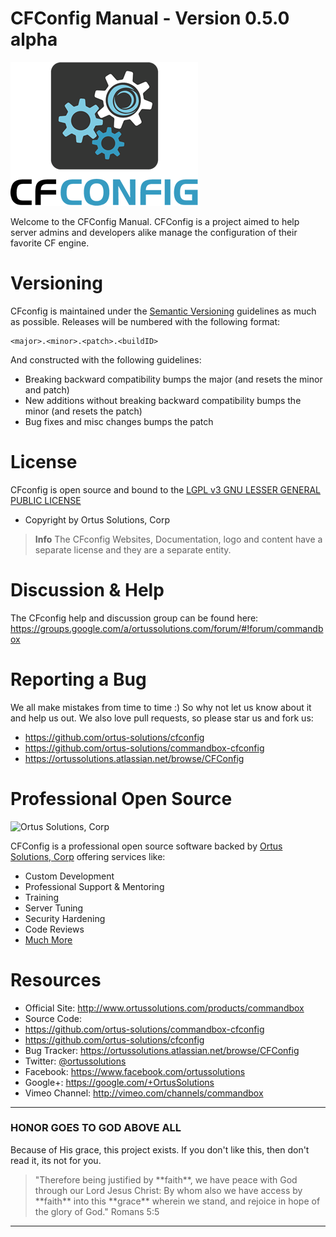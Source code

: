 # CFConfig Manual - Version 0.5.0 alpha

![CFConfig](images/CfConfigLogo300.png)

Welcome to the CFConfig Manual.  CFConfig is a project aimed to help server admins and developers alike manage the configuration of their favorite CF engine.
# Versioning
CFconfig is maintained under the [Semantic Versioning](http://semver.org) guidelines as much as possible.  Releases will be numbered with the following format:

```
<major>.<minor>.<patch>.<buildID>
```

And constructed with the following guidelines:

* Breaking backward compatibility bumps the major (and resets the minor and patch)
* New additions without breaking backward compatibility bumps the minor (and resets the patch)
* Bug fixes and misc changes bumps the patch


# License
CFconfig is open source and bound to the [LGPL v3 GNU LESSER GENERAL PUBLIC LICENSE](https://www.gnu.org/licenses/lgpl.html)

* Copyright by Ortus Solutions, Corp


>**Info** The CFconfig Websites, Documentation, logo and content have a separate license and they are a separate entity.

# Discussion & Help
The CFconfig help and discussion group can be found here: https://groups.google.com/a/ortussolutions.com/forum/#!forum/commandbox

# Reporting a Bug
We all make mistakes from time to time :) So why not let us know about it and help us out.  We also love pull requests, so please star us and fork us: 
* https://github.com/ortus-solutions/cfconfig
* https://github.com/ortus-solutions/commandbox-cfconfig
* https://ortussolutions.atlassian.net/browse/CFConfig


# Professional Open Source
![Ortus Solutions, Corp](![![images/](/assets/shalom.jpg)](/assets/ortussolutions_button.png)ortussolutions_button.png)

CFConfig is a professional open source software backed by [Ortus Solutions, Corp](http://www.ortussolutions.com/services) offering services like:
* Custom Development
* Professional Support & Mentoring
* Training
* Server Tuning
* Security Hardening
* Code Reviews
* [Much More](http://www.ortussolutions.com/services)

# Resources
* Official Site: http://www.ortussolutions.com/products/commandbox
* Source Code: 
 * https://github.com/ortus-solutions/commandbox-cfconfig
 * https://github.com/ortus-solutions/cfconfig
* Bug Tracker: https://ortussolutions.atlassian.net/browse/CFConfig
* Twitter: [@ortussolutions](http://www.twitter.com/ortussolutions)
* Facebook: https://www.facebook.com/ortussolutions
* Google+: https://google.com/+OrtusSolutions
* Vimeo Channel: http://vimeo.com/channels/commandbox


---

### HONOR GOES TO GOD ABOVE ALL
Because of His grace, this project exists. If you don't like this, then don't read it, its not for you.

<blockquote>
"Therefore being justified by **faith**, we have peace with God through our Lord Jesus Christ:
By whom also we have access by **faith** into this **grace** wherein we stand, and rejoice in hope of the glory of God." Romans 5:5
</blockquote>

---






